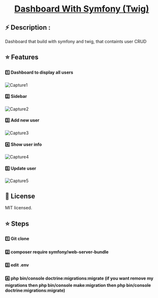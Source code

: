 <div align="center">
  <strong><h1><a href="#">Dashboard With Symfony (Twig)</a></h1></strong>
</div>

## ⚡️ Description : 
Dashboard that build with symfony and twig, that containts user CRUD

## ⭐ Features
<div>
  <strong><h4>1️⃣  Dashboard to display all users </h4></strong>
</div>

![Capture1](https://user-images.githubusercontent.com/96134357/196054948-13cae438-8f1a-49a4-9849-066ab350ca23.PNG)

<div>
  <strong><h4>2️⃣ Sidebar</h4></strong>
</div>

![Capture2](https://user-images.githubusercontent.com/96134357/196054954-c3f99711-fe15-4537-bcd7-b960468621a1.PNG)

<div>
  <strong><h4>3️⃣ Add new user </h4></strong>
</div>

![Capture3](https://user-images.githubusercontent.com/96134357/196054961-2df62a61-4560-4642-954e-e0bd9bbaa451.PNG)

<div>
  <strong><h4>4️⃣ Show user info</h4></strong>
</div>

![Capture4](https://user-images.githubusercontent.com/96134357/196054993-4747060f-8d8b-4bda-ba20-e30f04a16ff3.PNG)
<div>
  <strong><h4>5️⃣ Update user</h4></strong>
</div>

![Capture5](https://user-images.githubusercontent.com/96134357/196055095-dbb9446f-45df-438d-a543-ebef2e33602f.PNG)



## 📄 License

MIT licensed.

## ⭐ Steps 
<div>
  <strong><h4>1️⃣ Git clone </h4></strong>
</div>

<div>
  <strong><h4>2️⃣ composer require symfony/web-server-bundle </h4></strong>
</div>

<div>
  <strong><h4>3️⃣ edit .env </h4></strong>
</div>

<div>
  <strong><h4>4️⃣ php bin/console doctrine:migrations:migrate (if you want remove my migrations then php bin/console make:migration then php bin/console doctrine:migrations:migrate) </h4></strong>
</div>

<div>
  <strong><h45️⃣symfony server:start </h4></strong>
</div>

